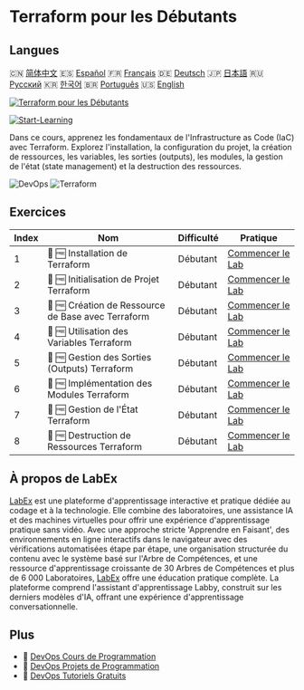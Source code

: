# Terraform pour les Débutants

## Langues

🇨🇳 [简体中文](README_zh.md) 🇪🇸 [Español](README_es.md) 🇫🇷 [Français](README_fr.md) 🇩🇪 [Deutsch](README_de.md) 🇯🇵 [日本語](README_ja.md) 🇷🇺 [Русский](README_ru.md) 🇰🇷 [한국어](README_ko.md) 🇧🇷 [Português](README_pt.md) 🇺🇸 [English](README.md) 

[![Terraform pour les Débutants](https://cover-creator.labex.io/terraform-for-beginners.png?lang=fr)](https://labex.io/fr/courses/terraform-for-beginners)

[![Start-Learning](https://img.shields.io/badge/Start-Learning-whitesmoke?style=for-the-badge)](https://labex.io/fr/courses/terraform-for-beginners)

Dans ce cours, apprenez les fondamentaux de l'Infrastructure as Code (IaC) avec Terraform. Explorez l'installation, la configuration du projet, la création de ressources, les variables, les sorties (outputs), les modules, la gestion de l'état (state management) et la destruction des ressources.

![DevOps](https://img.shields.io/badge/DevOps-whitesmoke?style=for-the-badge&logo=devops)
![Terraform](https://img.shields.io/badge/Terraform-whitesmoke?style=for-the-badge&logo=terraform)


## Exercices

|   Index | Nom                                                | Difficulté   | Pratique                                                                                                                                              |
|---------|----------------------------------------------------|--------------|-------------------------------------------------------------------------------------------------------------------------------------------------------|
|       1 | 🧩 🆓 Installation de Terraform                    | Débutant     | <a target='_blank' href='https://labex.io/fr/labs/linux-terraform-installation-632659?course=terraform-for-beginners'>Commencer le Lab</a>            |
|       2 | 🧩 🆓 Initialisation de Projet Terraform           | Débutant     | <a target='_blank' href='https://labex.io/fr/labs/linux-terraform-project-initialization-632662?course=terraform-for-beginners'>Commencer le Lab</a>  |
|       3 | 🧩 🆓 Création de Ressource de Base avec Terraform | Débutant     | <a target='_blank' href='https://labex.io/fr/labs/linux-terraform-basic-resource-creation-632658?course=terraform-for-beginners'>Commencer le Lab</a> |
|       4 | 🧩 🆓 Utilisation des Variables Terraform          | Débutant     | <a target='_blank' href='https://labex.io/fr/labs/linux-terraform-variables-usage-632665?course=terraform-for-beginners'>Commencer le Lab</a>         |
|       5 | 🧩 🆓 Gestion des Sorties (Outputs) Terraform      | Débutant     | <a target='_blank' href='https://labex.io/fr/labs/linux-terraform-outputs-management-632661?course=terraform-for-beginners'>Commencer le Lab</a>      |
|       6 | 🧩 🆓 Implémentation des Modules Terraform         | Débutant     | <a target='_blank' href='https://labex.io/fr/labs/linux-terraform-modules-implementation-632660?course=terraform-for-beginners'>Commencer le Lab</a>  |
|       7 | 🧩 🆓 Gestion de l'État Terraform                  | Débutant     | <a target='_blank' href='https://labex.io/fr/labs/linux-terraform-state-management-632664?course=terraform-for-beginners'>Commencer le Lab</a>        |
|       8 | 🧩 🆓 Destruction de Ressources Terraform          | Débutant     | <a target='_blank' href='https://labex.io/fr/labs/linux-terraform-resource-destruction-632663?course=terraform-for-beginners'>Commencer le Lab</a>    |

## À propos de LabEx

[LabEx](https://labex.io) est une plateforme d'apprentissage interactive et pratique dédiée au codage et à la technologie. Elle combine des laboratoires, une assistance IA et des machines virtuelles pour offrir une expérience d'apprentissage pratique sans vidéo. Avec une approche stricte 'Apprendre en Faisant', des environnements en ligne interactifs dans le navigateur avec des vérifications automatisées étape par étape, une organisation structurée du contenu avec le système basé sur l'Arbre de Compétences, et une ressource d'apprentissage croissante de 30 Arbres de Compétences et plus de 6 000 Laboratoires, [LabEx](https://labex.io) offre une éducation pratique complète. La plateforme comprend l'assistant d'apprentissage Labby, construit sur les derniers modèles d'IA, offrant une expérience d'apprentissage conversationnelle.

## Plus

- 🔗 [DevOps Cours de Programmation](https://github.com/labex-labs/awesome-programming-courses)
- 🔗 [DevOps Projets de Programmation](https://github.com/labex-labs/awesome-programming-projects)
- 🔗 [DevOps Tutoriels Gratuits](https://github.com/labex-labs/devops-free-tutorials)

